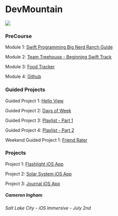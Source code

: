 # DevMountain

![](https://i.imgur.com/hLIWH4V.png)

### PreCourse
Module 1: [Swift Programming Big Nerd Ranch Guide](https://github.com/Camji55/DevMtn-iOS20-PreCourse/tree/master/Swift%20Programming%20Big%20Nerd%20Ranch%20Guide)

Module 2: [Team Treehouse - Beginning Swift Track](https://teamtreehouse.com/camji55)

Module 3: [Food Tracker](https://github.com/Camji55/DevMtn-iOS20-PreCourse/tree/master/Food%20Tracker)

Module 4: [Github](https://github.com/Camji55/DevMtn-iOS20)

### Guided Projects
Guided Project 1: [Hello View](https://github.com/Camji55/DevMtn-iOS20-GuidedProjects/tree/master/Hello%20View)

Guided Project 2: [Days of Week](https://github.com/Camji55/DevMtn-iOS20-GuidedProjects/tree/master/Days%20of%20Week)

Guided Project 3: [Playlist - Part 1](https://github.com/Camji55/DevMtn-iOS20-GuidedProjects/tree/master/Playlist%20-%20Part%201)

Guided Project 4: [Playlist - Part 2](https://github.com/Camji55/DevMtn-iOS20-GuidedProjects/tree/master/Playlist%20-%20Part%202)

Weekend Guided Project 1: [Friend Rater](https://github.com/Camji55/DevMtn-iOS20-GuidedProjects/tree/master/FriendRater)

### Projects
Project 1: [Flashlight iOS App](https://github.com/Camji55/Flashlight-iOS)

Project 2: [Solar System iOS App](https://github.com/Camji55/Solar-System-iOS)

Project 3: [Journal iOS App](https://github.com/Camji55/Journal-iOS)

##### Cameron Ingham
###### Salt Lake City - iOS Immersive - July 2nd

